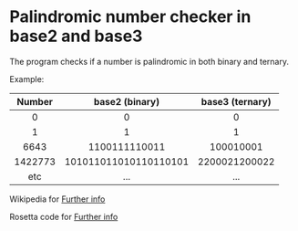 # Palindromic number checker in base2 and base3
The program checks if a number is palindromic in both binary and ternary.

Example:

|     Number    | base2 (binary) | base3 (ternary) | 
| :-:           |  :-:  |   :-:  |
| 0             |   0   |    0   |
| 1             |   1   |    1   |
| 6643          | 1100111110011  | 100010001 |
| 1422773       | 101011011010110110101  | 2200021200022 |
etc | ... | ...

Wikipedia for [Further info](https://en.wikipedia.org/wiki/Bulls_and_Cowshttps://en.wikipedia.org/wiki/List_of_numeral_systems)

Rosetta code for [Further info](https://rosettacode.org/wiki/Find_palindromic_numbers_in_both_binary_and_ternary_bases)
